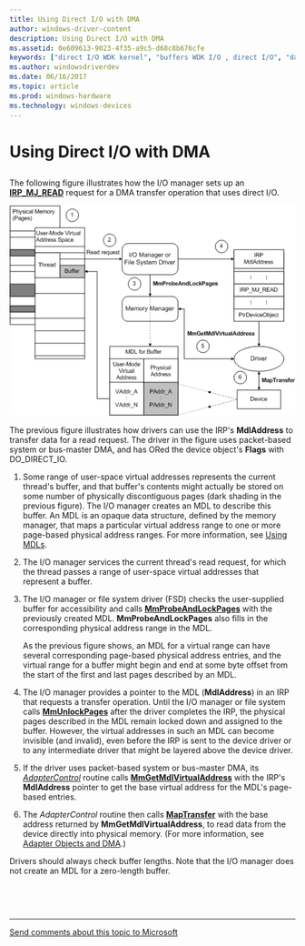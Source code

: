 ```yaml
---
title: Using Direct I/O with DMA
author: windows-driver-content
description: Using Direct I/O with DMA
ms.assetid: 0e609613-9023-4f35-a9c5-d68c8b676cfe
keywords: ["direct I/O WDK kernel", "buffers WDK I/O , direct I/O", "data buffers WDK I/O , direct I/O", "I/O WDK kernel , direct I/O", "DMA transfers WDK kernel , direct I/O"]
ms.author: windowsdriverdev
ms.date: 06/16/2017
ms.topic: article
ms.prod: windows-hardware
ms.technology: windows-devices
---
```


# Using Direct I/O with DMA


## <a href="" id="ddk-using-direct-i-o-with-dma-kg"></a>


The following figure illustrates how the I/O manager sets up an [**IRP\_MJ\_READ**](https://msdn.microsoft.com/library/windows/hardware/ff550794) request for a DMA transfer operation that uses direct I/O.

![diagram illustrating direct i/o on user buffers for devices that use dma](images/3mdldrct.png)

The previous figure illustrates how drivers can use the IRP's **MdlAddress** to transfer data for a read request. The driver in the figure uses packet-based system or bus-master DMA, and has ORed the device object's **Flags** with DO\_DIRECT\_IO.

1.  Some range of user-space virtual addresses represents the current thread's buffer, and that buffer's contents might actually be stored on some number of physically discontiguous pages (dark shading in the previous figure). The I/O manager creates an MDL to describe this buffer. An MDL is an opaque data structure, defined by the memory manager, that maps a particular virtual address range to one or more page-based physical address ranges. For more information, see [Using MDLs](using-mdls.md).

2.  The I/O manager services the current thread's read request, for which the thread passes a range of user-space virtual addresses that represent a buffer.

3.  The I/O manager or file system driver (FSD) checks the user-supplied buffer for accessibility and calls [**MmProbeAndLockPages**](https://msdn.microsoft.com/library/windows/hardware/ff554664) with the previously created MDL. **MmProbeAndLockPages** also fills in the corresponding physical address range in the MDL.

    As the previous figure shows, an MDL for a virtual range can have several corresponding page-based physical address entries, and the virtual range for a buffer might begin and end at some byte offset from the start of the first and last pages described by an MDL.

4.  The I/O manager provides a pointer to the MDL (**MdlAddress**) in an IRP that requests a transfer operation. Until the I/O manager or file system calls [**MmUnlockPages**](https://msdn.microsoft.com/library/windows/hardware/ff556381) after the driver completes the IRP, the physical pages described in the MDL remain locked down and assigned to the buffer. However, the virtual addresses in such an MDL can become invisible (and invalid), even before the IRP is sent to the device driver or to any intermediate driver that might be layered above the device driver.

5.  If the driver uses packet-based system or bus-master DMA, its [*AdapterControl*](https://msdn.microsoft.com/library/windows/hardware/ff540504) routine calls [**MmGetMdlVirtualAddress**](https://msdn.microsoft.com/library/windows/hardware/ff554539) with the IRP's **MdlAddress** pointer to get the base virtual address for the MDL's page-based entries.

6.  The *AdapterControl* routine then calls [**MapTransfer**](https://msdn.microsoft.com/library/windows/hardware/ff554402) with the base address returned by **MmGetMdlVirtualAddress**, to read data from the device directly into physical memory. (For more information, see [Adapter Objects and DMA](adapter-objects-and-dma.md).)

Drivers should always check buffer lengths. Note that the I/O manager does not create an MDL for a zero-length buffer.

 

 


--------------------
[Send comments about this topic to Microsoft](mailto:wsddocfb@microsoft.com?subject=Documentation%20feedback%20%5Bkernel\kernel%5D:%20Using%20Direct%20I/O%20with%20DMA%20%20RELEASE:%20%286/14/2017%29&body=%0A%0APRIVACY%20STATEMENT%0A%0AWe%20use%20your%20feedback%20to%20improve%20the%20documentation.%20We%20don't%20use%20your%20email%20address%20for%20any%20other%20purpose,%20and%20we'll%20remove%20your%20email%20address%20from%20our%20system%20after%20the%20issue%20that%20you're%20reporting%20is%20fixed.%20While%20we're%20working%20to%20fix%20this%20issue,%20we%20might%20send%20you%20an%20email%20message%20to%20ask%20for%20more%20info.%20Later,%20we%20might%20also%20send%20you%20an%20email%20message%20to%20let%20you%20know%20that%20we've%20addressed%20your%20feedback.%0A%0AFor%20more%20info%20about%20Microsoft's%20privacy%20policy,%20see%20http://privacy.microsoft.com/default.aspx. "Send comments about this topic to Microsoft")


